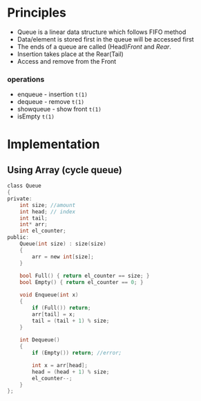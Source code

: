 # Principles

- Queue is a linear data structure which follows FIFO method
- Data/element is stored first in the queue will be accessed first
- The ends of a queue are called (Head)*Front* and *Rear*.
- Insertion takes place at the Rear(Tail)
- Access and remove from the Front
### operations
- enqueue - insertion `t(1)`
- dequeue - remove `t(1)`
- showqueue - show front `t(1)`
- isEmpty `t(1)`
# Implementation
## Using Array (cycle queue)
```C
class Queue
{
private:
	int size; //amount
	int head; // index
	int tail;
	int* arr;
	int el_counter;
public:
	Queue(int size) : size(size)
	{
		arr = new int[size];
	}
	
	bool Full() { return el_counter == size; }
	bool Empty() { return el_counter == 0; }

	void Enqueue(int x)
	{
		if (Full()) return;
		arr[tail] = x;
		tail = (tail + 1) % size;
	}
	
	int Dequeue()
	{
		if (Empty()) return; //error;

		int x = arr[head];
		head = (head + 1) % size;
		el_counter--;
	}
};
```

